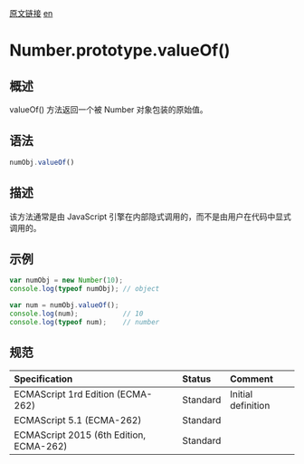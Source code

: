 <a href="https://developer.mozilla.org/zh-CN/docs/Web/JavaScript/Reference/Global_Objects/Number/valueOf" target="_blank">原文链接</a>
<a href="https://developer.mozilla.org/en-US/docs/Web/JavaScript/Reference/Global_Objects/Number/valueOf" target="_blank">en</a>

# Number.prototype.valueOf()

## 概述

valueOf() 方法返回一个被 Number 对象包装的原始值。

## 语法

```javascript
numObj.valueOf()
```

## 描述

该方法通常是由 JavaScript 引擎在内部隐式调用的，而不是由用户在代码中显式调用的。

## 示例

```javascript
var numObj = new Number(10);
console.log(typeof numObj); // object

var num = numObj.valueOf();
console.log(num);           // 10
console.log(typeof num);    // number
```

## 规范

| Specification                           | Status   | Comment            |
|:----------------------------------------|:---------|:-------------------|
| ECMAScript 1rd Edition (ECMA-262)       | Standard | Initial definition |
| ECMAScript 5.1 (ECMA-262)               | Standard |                    |
| ECMAScript 2015 (6th Edition, ECMA-262) | Standard |                    |